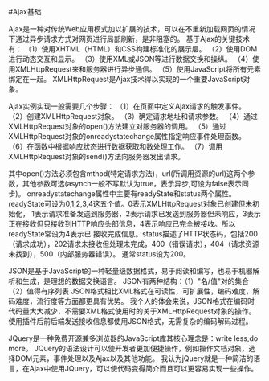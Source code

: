 #Ajax基础

Ajax是一种对传统Web应用模式加以扩展的技术，可以在不重新加载网页的情况下通过异步请求方式对网页进行局部刷新，是非阻塞的。
基于Ajax的关键技术有：
（1）使用XHTML（HTML）和CSS构建标准化的展示层。
（2）使用DOM进行动态交互和显示。
（3）使用XML或JSON等进行数据交换和操纵。
（4）使用XMLHttpRequest来和服务器进行异步通信。
（5）使用JavaScript将所有元素绑定在一起。
XMLHttpRequest是Ajax技术得以实现的一个重要JavaScript对象。

Ajax实例实现一般需要几个步骤：
（1）在页面中定义Ajax请求的触发事件。
（2）创建XMLHttpRequest对象。
（3）确定请求地址和请求参数。
（4）通过XMLHttpRequest对象的open()方法建立对服务器的调用。
（5）通过XMLHttpRequest对象的onreadystatechange属性指定响应事件处理函数。
（6）在函数中根据响应状态进行数据获取和数处理工作。
（7）调用XMLHttpRequest对象的send()方法向服务器发出请求。

其中open()方法必须包含mthod(特定请求方法)，url(所调用资源的url)这两个参数，其他参数可选(asynch一般不写默认为true，表示异步,可设为false表示同步)。
onreadystatechange属性中主要有readyState和status两个属性。readyState可设为0,1,2,3,4这五个值。0表示XMLHttpRequest对象已创建但未初始化，
1表示请求准备发送到服务器，2表示请求已发送到服务器但未响应，3表示正在接收但只接收到HTTP响应头部信息，4表示响应已完全被接收。所以readyState常设为4表示已
接收完成信息。status描述了HTTP状态码，包括200（请求成功），202请求未接收但处理未完成，400（错误请求），404（请求资源未找到），500（内部服务器错误）。
通常status设为200。

JSON是基于JavaScript的一种轻量级数据格式，易于阅读和编写，也易于机器解析和生成，是理想的数据交换语言。
JSON有两种结构：（1）"名/值"对的集合 （2）值得有序列表
JSON格式相比XML格式在可读性，可扩展性，编码难度，解码难度，流行度等方面都更具有优势。
我个人的体会来说，JSON格式在编码时代码量大大减少，不需要XML格式使用时的关于XMLHttpRequest对象的操作。
使用插件后前后端发送接收信息都使用JSON格式，无需复杂的编码解码过程。

JQuery是一种免费开源兼多浏览器的JavaScript库其核心理念是：write less,do more。
JQuery的语法设计可以使开发者更加便捷操作，例如操作文档对象，选择DOM元素，事件处理以及Ajax以及其他功能。
我认为jQuery就是一种简洁的语言，在Ajax中使用JQuery，可以使代码变得简介而且可以更容易实现一些操作。
